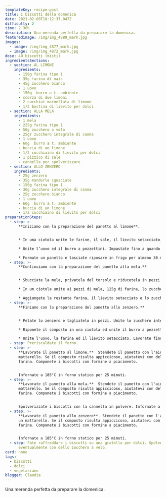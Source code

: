 ```yaml
---
templateKey: recipe-post
title: I biscotti della domenica
date: 2021-02-08T18:12:37.047Z
difficulty: 2
time: 2.30h
description: Una merenda perfetta da preparare la domenica.
featuredimage: /img/img_4889_mark.jpg
images:
  - image: /img/img_4877_mark.jpg
  - image: /img/img_4872_mark.jpg
dose: 40 biscotti (misti)
ingredientsSections:
  - section: AL LIMONE
    ingredients:
      - 150g farina tipo 1
      - 35g farina di mais
      - 45g zucchero bianco
      - 1 uovo
      - 150g  burro a t. ambiente
      - scorza di due limoni
      - 2 cucchiai marmellata di limone
      - 1/2 bustina di lievito per dolci
  - section: ALLA MELA
    ingredients:
      - 1 mela
      - 225g farina tipo 1
      - 50g zucchero a velo
      - 25gr zucchero integrale di canna
      - 1 uovo
      - 60g  burro a t. ambiente
      - buccia di un limone
      - 1/2 cucchiaino di lievito per dolci
      - 1 pizzico di sale
      - cannella per spolverizzare
  - section: ALLO ZENZERO
    ingredients:
      - 25g zenzero
      - 35g mandorle sgusciate
      - 150g farina tipo 1
      - 30g zucchero integrale di canna
      - 25g zucchero bianco
      - 1 uovo
      - 60g  burro a t. ambiente
      - buccia di un limone
      - 1/2 cucchiaino di lievito per dolci
preparationSteps:
  - step: >-
      **Iniziamo con la preparazione del panetto al limone**.


      * In una ciotola unite le farine, il sale, il lievito setacciato, lo zucchero e la scorza grattugiata dei limoni. Aggiungete la marmellata di limone e mescolate.

      * Unite l’uovo ed il burro a pezzettini. Impastate fino a quando il burro non si sarà sciolto con il calore delle mani.

      * Formate un panetto e lasciate riposare in frigo per almeno 30 minuti.
  - step: >-
      **Continuiamo con la preparazione del panetto alla mela.**


      * Sbucciate la mela, privatela del torsolo e riducetela in pezzi.

      * In un ciotola unite ai pezzi di mela, 125g di farina, lo zucchero a velo, il sale, la buccia di limone, il burro tagliato a pezzetti. Mescolate. Aggiungete l'uovo. Impastate con le mani.

      * Aggiungete la restante farina, il lievito setacciato e lo zucchero di canna.   Impastate fino ad ottenere un panetto omogeneo.  Riponete in frigo a riposo per almeno 30 minuti.
  - step: >-
      **Finiamo con la preparazione del panetto allo zenzero.**


      * Pelate lo zenzero e tagliatelo in pezzi. Unite lo zucchero integrale e le mandorle sgusciate allo zenzero in un mixer. Frullate.

      * Riponete il composto in una ciotola ed unite il burro a pezzettini, la scorza di limone e lo zucchero bianco. Impastate cercando di sgretolare il burro con il calore delle mani.

      * Unite l'uovo, la farina ed il lievito setacciato. Lavorate fino ad ottenere un panetto omogeneo.  Riponete in frigo a riposo per almeno 30 minuti.
  - step: Preriscaldate il forno.
  - step: >-
      **Lavorate il panetto al limone.**  Stendete il panetto con l'aiuto di un
      mattarello. Se il composto risulta appiccicoso, aiutatevi con della
      farina. Componete i biscotti con formine a piacimento.


      Infornate a 185°C in forno statico per 25 minuti.
  - step: >-
      **Lavorate il panetto alla mela.**  Stendete il panetto con l'aiuto di un
      mattarello. Se il composto risulta appiccicoso, aiutatevi con della
      farina. Componete i biscotti con formine a piacimento.


      Spolverizzate i biscotti con la cannella in polvere. Infornate a 180°C in forno statico per 20 minuti.
  - step: >-
      **Lavorate il panetto allo zenzero**. Stendete il panetto con l'aiuto di
      un mattarello. Se il composto risulta appiccicoso, aiutatevi con della
      farina. Componete i biscotti con formine a piacimento.


      Infornate a 185°C in forno statico per 25 minuti.
  - step: Fate raffreddare i biscotti su una gratella per dolci. Spolverizzate
      eventualmente con dello zucchero a velo.
card: none
tags:
  - biscotti
  - dolci
  - vegetariano
blogger: Claudia
---
```

Una merenda perfetta da preparare la domenica.